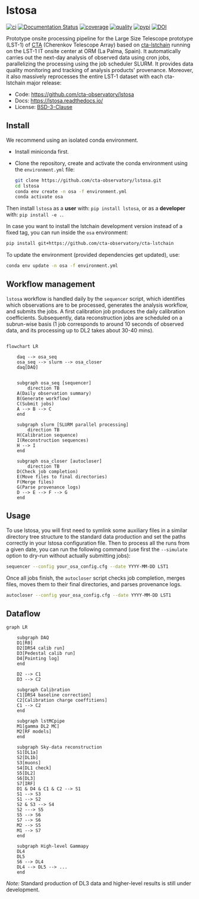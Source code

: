 # lstosa

  [![ci](https://github.com/cta-observatory/lstosa/actions/workflows/ci.yml/badge.svg?branch=main)](https://github.com/cta-observatory/lstosa/actions/workflows/ci.yml)
  [![Documentation Status](https://readthedocs.org/projects/lstosa/badge/?version=latest)](https://lstosa.readthedocs.io/en/latest/?badge=latest)
  [![coverage](https://codecov.io/gh/cta-observatory/lstosa/branch/main/graph/badge.svg?token=Zjk1U1ytaG)](https://codecov.io/gh/cta-observatory/lstosa)
  [![quality](https://app.codacy.com/project/badge/Grade/a8743a706e7c45fc989d5ebc4d61d54f)](https://www.codacy.com/gh/cta-observatory/lstosa/dashboard?utm_source=github.com&amp;utm_medium=referral&amp;utm_content=cta-observatory/lstosa&amp;utm_campaign=Badge_Grade)
  [![pypi](https://img.shields.io/pypi/v/lstosa)](https://pypi.org/project/lstosa/)
  [![DOI](https://zenodo.org/badge/DOI/10.5281/zenodo.6567234.svg)](https://doi.org/10.5281/zenodo.6567234)


Prototype onsite processing pipeline for the Large Size Telescope prototype (LST-1) of [CTA](https://www.cta-observatory.org/) (Cherenkov Telescope Array) based on [cta-lstchain](https://github.com/cta-observatory/cta-lstchain) running on the LST-1 IT onsite center at ORM (La Palma, Spain). It automatically carries out the next-day analysis of observed data using cron jobs, parallelizing the processing using the job scheduler SLURM. It provides data quality monitoring and tracking of analysis products' provenance.
Moreover, it also massively reprocesses the entire LST-1 dataset with each cta-lstchain major release:
 - Code: <https://github.com/cta-observatory/lstosa>
 - Docs: <https://lstosa.readthedocs.io/>
 - License: [BSD-3-Clause](https://github.com/cta-observatory/lstosa/blob/main/LICENSE)

## Install
We recommend using an isolated conda environment.
 - Install miniconda first.
 - Clone the repository, create and activate the conda environment using the `environment.yml` file:

    ```bash
    git clone https://github.com/cta-observatory/lstosa.git
    cd lstosa
    conda env create -n osa -f environment.yml
    conda activate osa
    ```

Then install `lstosa` as a **user** with: `pip install lstosa`, or as a **developer** with: `pip install -e .`.

In case you want to install the lstchain development version instead of a fixed tag, you can run inside the `osa` environment:

```bash
pip install git+https://github.com/cta-observatory/cta-lstchain
```

To update the environment (provided dependencies get updated), use:

```bash
conda env update -n osa -f environment.yml
```

## Workflow management
`lstosa` workflow is handled daily by the `sequencer` script, which identifies which observations are to be processed, generates the analysis workflow, and submits the jobs. A first calibration job produces the daily calibration coefficients. Subsequently, data reconstruction jobs are scheduled on a subrun-wise basis (1 job corresponds to around 10 seconds of observed data, and its processing up to DL2 takes about 30-40 mins).

```mermaid

flowchart LR

    daq --> osa_seq
    osa_seq --> slurm --> osa_closer
    daq[DAQ]


    subgraph osa_seq [sequencer]
        direction TB
    A(Daily observation summary)
    B(Generate workflow)
    C(Submit jobs)
    A --> B --> C
    end

    subgraph slurm [SLURM parallel processing]
        direction TB
    H(Calibration sequence)
    I(Reconstruction sequences)
    H --> I
    end

    subgraph osa_closer [autocloser]
        direction TB
    D(Check job completion)
    E(Move files to final directories)
    F(Merge files)
    G(Parse provenance logs)
    D --> E --> F --> G
    end
```

## Usage
To use lstosa, you will first need to symlink some auxiliary files in a similar directory tree structure to the standard data production and set the paths correctly in your lstosa configuration file. Then to process all the runs from a given date, you can run the following command (use first the `--simulate` option to dry-run without actually submitting jobs):

```bash
sequencer --config your_osa_config.cfg --date YYYY-MM-DD LST1
```

Once all jobs finish, the `autocloser` script checks job completion, merges files, moves them to their final directories, and parses provenance logs.

```bash
autocloser --config your_osa_config.cfg --date YYYY-MM-DD LST1
```

## Dataflow

```mermaid
graph LR

    subgraph DAQ
    D1[R0]
    D2[DRS4 calib run]
    D3[Pedestal calib run]
    D4[Pointing log]
    end

    D2 --> C1
    D3 --> C2

    subgraph Calibration
    C1[DRS4 baseline correction]
    C2[Calibration charge coeffitiens]
    C1 --> C2
    end    

    subgraph lstMCpipe
    M1[gamma DL2 MC]
    M2[RF models]
    end

    subgraph Sky-data reconstruction
    S1[DL1a]
    S2[DL1b]
    S3[muons]
    S4[DL1 check]
    S5[DL2]
    S6[DL3]
    S7[IRF]
    D1 & D4 & C1 & C2 --> S1
    S1 --> S3
    S1 --> S2
    S2 & S3 --> S4
    S2 ---> S5
    S5 --> S6
    S7 --> S6
    M2 --> S5
    M1 --> S7
    end

    subgraph High-level Gammapy
    DL4
    DL5
    S6 --> DL4
    DL4 --> DL5 --> ...
    end
```

*Note:* Standard production of DL3 data and higher-level results is still under development.
